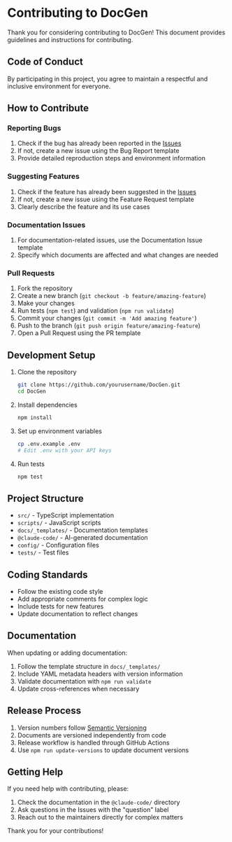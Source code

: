 # Contributing to DocGen

Thank you for considering contributing to DocGen! This document provides guidelines and instructions for contributing.

## Code of Conduct

By participating in this project, you agree to maintain a respectful and inclusive environment for everyone.

## How to Contribute

### Reporting Bugs

1. Check if the bug has already been reported in the [Issues](https://github.com/yourusername/DocGen/issues)
2. If not, create a new issue using the Bug Report template
3. Provide detailed reproduction steps and environment information

### Suggesting Features

1. Check if the feature has already been suggested in the [Issues](https://github.com/yourusername/DocGen/issues)
2. If not, create a new issue using the Feature Request template
3. Clearly describe the feature and its use cases

### Documentation Issues

1. For documentation-related issues, use the Documentation Issue template
2. Specify which documents are affected and what changes are needed

### Pull Requests

1. Fork the repository
2. Create a new branch (`git checkout -b feature/amazing-feature`)
3. Make your changes
4. Run tests (`npm test`) and validation (`npm run validate`)
5. Commit your changes (`git commit -m 'Add amazing feature'`)
6. Push to the branch (`git push origin feature/amazing-feature`)
7. Open a Pull Request using the PR template

## Development Setup

1. Clone the repository
   ```bash
   git clone https://github.com/yourusername/DocGen.git
   cd DocGen
   ```

2. Install dependencies
   ```bash
   npm install
   ```

3. Set up environment variables
   ```bash
   cp .env.example .env
   # Edit .env with your API keys
   ```

4. Run tests
   ```bash
   npm test
   ```

## Project Structure

- `src/` - TypeScript implementation
- `scripts/` - JavaScript scripts
- `docs/_templates/` - Documentation templates
- `@claude-code/` - AI-generated documentation
- `config/` - Configuration files
- `tests/` - Test files

## Coding Standards

- Follow the existing code style
- Add appropriate comments for complex logic
- Include tests for new features
- Update documentation to reflect changes

## Documentation

When updating or adding documentation:

1. Follow the template structure in `docs/_templates/`
2. Include YAML metadata headers with version information
3. Validate documentation with `npm run validate`
4. Update cross-references when necessary

## Release Process

1. Version numbers follow [Semantic Versioning](https://semver.org/)
2. Documents are versioned independently from code
3. Release workflow is handled through GitHub Actions
4. Use `npm run update-versions` to update document versions

## Getting Help

If you need help with contributing, please:

1. Check the documentation in the `@claude-code/` directory
2. Ask questions in the Issues with the "question" label
3. Reach out to the maintainers directly for complex matters

Thank you for your contributions!